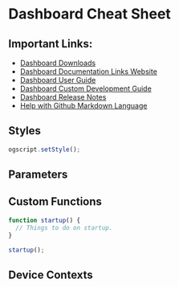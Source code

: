 # Dashboard Cheat Sheet

## Important Links:
- [Dashboard Downloads](https://www.rossvideo.com/support/software-downloads/dashboard/)
- [Dashboard Documentation Links Website](https://www.rossvideo.com/support/product-documentation/dashboard/)
- [Dashboard User Guide](https://documentation.rossvideo.com/files/Manuals/Facility%20Control%20Systems/DashBoard/DashBoard_User_Guide_(8351DR-004).pdf)
- [Dashboard Custom Development Guide](https://documentation.rossvideo.com/files/Manuals/Production%20IT%20Systems/DashBoard/DashBoard_CustomPanel_Development_Guide_(8351DR-007).pdf)
- [Dashboard Release Notes](https://documentation.rossvideo.com/files/Release%20Notes/Production%20IT%20Systems/DashBoard/DashBoard_Release_Notes.pdf)
- [Help with Github Markdown Language](https://javascript.plainenglish.io/github-cheat-sheet-860945e17843)

## Styles
```js
ogscript.setStyle();
```

## Parameters

## Custom Functions
```js
function startup() {
  // Things to do on startup.
}

startup();
```

## Device Contexts
